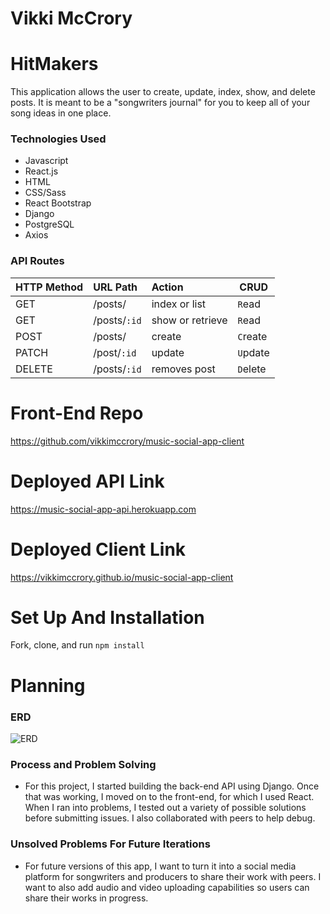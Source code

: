 # Vikki McCrory
# HitMakers
This application allows the user to create, update, index, show, and delete posts. It is meant to be a "songwriters journal" for you to keep all of your song ideas in one place.

### Technologies Used
- Javascript
- React.js
- HTML
- CSS/Sass
- React Bootstrap
- Django
- PostgreSQL
- Axios

### API Routes
| HTTP Method   | URL Path     | Action           | CRUD     |
|:--------------|:-------------|:-----------------|----------|
| GET           | /posts/    | index or list    | `R`ead   |
| GET           | /posts/`:id`  | show or retrieve | `R`ead   |
| POST          | /posts/     | create           | `C`reate |
| PATCH         | /post/`:id` | update           | `U`pdate |
| DELETE         | /posts/`:id`  | removes post       | `D`elete

# Front-End Repo
https://github.com/vikkimccrory/music-social-app-client

# Deployed API Link
https://music-social-app-api.herokuapp.com

# Deployed Client Link
https://vikkimccrory.github.io/music-social-app-client

# Set Up And Installation
Fork, clone, and run `npm install`

# Planning

### ERD
![ERD](https://i.ibb.co/vLZnxQg/0-3.jpg)

### Process and Problem Solving
- For this project, I started building the back-end API using Django. Once that was working, I moved on to the front-end, for which I used React. When I ran into problems, I tested out a variety of possible solutions before submitting issues. I also collaborated with peers to help debug.

### Unsolved Problems For Future Iterations
- For future versions of this app, I want to turn it into a social media platform for songwriters and producers to share their work with peers. I want to also add audio and video uploading capabilities so users can share their works in progress.
